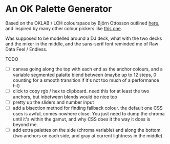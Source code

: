 # An OK Palette Generator 

Based on the OKLAB / LCH colourspace by Björn Ottosson outlined [here](https://bottosson.github.io/posts/oklab/), and inspired by many other colour pickers like [this one](https://oklch.com/). 

Was supposed to be modelled around a DJ deck, what with the two decks and the mixer in the middle, and the sans-serif font reminded me of Raw Data Feel / Endless. 

TODO
- [ ] canvas going along the top with each end as the anchor colours, and a variable segmented palatte blend between (maybe up to 12 steps, 0 counting for a smooth transition if it's not too much of a performance hit)
- [ ] click to copy rgb / hex to clipboard. need this for at least the two anchors, but inbetween blends would be nice too
- [ ] pretty up the sliders and number input
- [ ] add a bisection method for finding fallback colour. the default one CSS uses is awful, comes nowhere close. You just need to dump the chroma until it's within the gamut, and why CSS does it the way it does is beyond me. 
- [ ] add extra palettes on the side (chroma variable) and along the bottom (two anchors on each side, and gray at current lightness in the middle)
